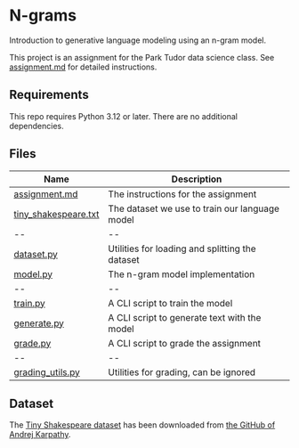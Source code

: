 # N-grams

Introduction to generative language modeling using an n-gram model.

This project is an assignment for the Park Tudor data science class. See [assignment.md](./assignment.md) for detailed instructions.

## Requirements

This repo requires Python 3.12 or later. There are no additional dependencies.

## Files

| Name                                           | Description                                     |
| ---------------------------------------------- | ----------------------------------------------- |
| [assignment.md](./assignment.md)               | The instructions for the assignment             |
| [tiny_shakespeare.txt](./tiny_shakespeare.txt) | The dataset we use to train our language model  |
| --                                             | --                                              |
| [dataset.py](./dataset.py)                     | Utilities for loading and splitting the dataset |
| [model.py](./model.py)                         | The n-gram model implementation                 |
| --                                             | --                                              |
| [train.py](./train.py)                         | A CLI script to train the model                 |
| [generate.py](./generate.py)                   | A CLI script to generate text with the model    |
| [grade.py](./grade.py)                         | A CLI script to grade the assignment            |
| --                                             | --                                              |
| [grading_utils.py](./grading_utils.py)         | Utilities for grading, can be ignored           |

## Dataset

The [Tiny Shakespeare dataset](./tiny_shakespeare.txt) has been downloaded from [the GitHub of Andrej Karpathy](https://github.com/karpathy/char-rnn/blob/master/data/tinyshakespeare/input.txt).
